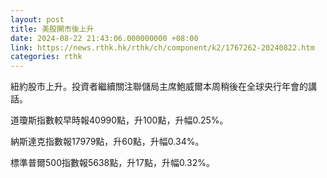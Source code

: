 ```yaml
---
layout: post
title: 美股開市後上升
date: 2024-08-22 21:43:06.000000000 +08:00
link: https://news.rthk.hk/rthk/ch/component/k2/1767262-20240822.htm
categories: rthk
---
```


紐約股市上升。投資者繼續關注聯儲局主席鮑威爾本周稍後在全球央行年會的講話。

道瓊斯指數較早時報40990點，升100點，升幅0.25%。

納斯達克指數報17979點，升60點，升幅0.34%。

標準普爾500指數報5638點，升17點，升幅0.32%。

